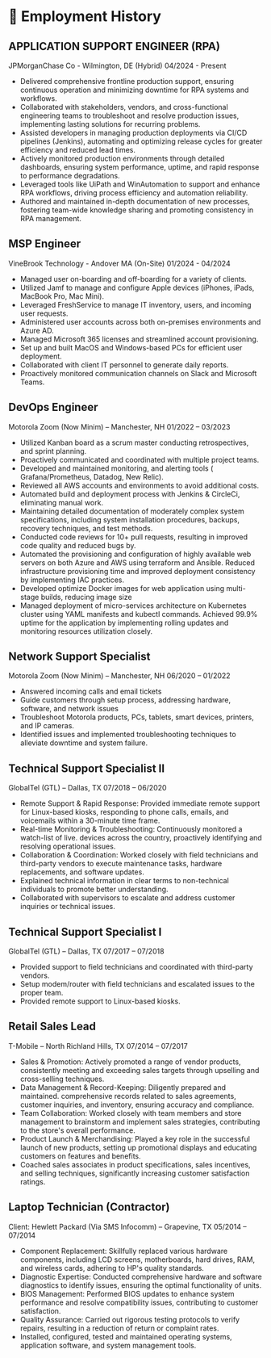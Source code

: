 # 📂 Employment History

## APPLICATION SUPPORT ENGINEER (RPA)
JPMorganChase Co - Wilmington, DE (Hybrid)
04/2024 - Present

- Delivered comprehensive frontline production support, ensuring continuous operation and minimizing downtime for RPA systems and workflows.
- Collaborated with stakeholders, vendors, and cross-functional engineering teams to troubleshoot and resolve production issues, implementing lasting solutions for recurring problems.
- Assisted developers in managing production deployments via CI/CD pipelines (Jenkins), automating and optimizing release cycles for greater efficiency and reduced lead times.
- Actively monitored production environments through detailed dashboards, ensuring system performance, uptime, and rapid response to performance degradations.
- Leveraged tools like UiPath and WinAutomation to support and enhance RPA workflows, driving process efficiency and automation reliability.
- Authored and maintained in-depth documentation of new processes, fostering team-wide knowledge sharing and promoting consistency in RPA management.




## MSP Engineer
VineBrook Technology - Andover MA (On-Site)
01/2024 - 04/2024

- Managed user on-boarding and off-boarding for a variety of clients.
- Utilized Jamf to manage and configure Apple devices (iPhones, iPads, MacBook Pro, Mac Mini).
- Leveraged FreshService to manage IT inventory, users, and incoming user requests.
- Administered user accounts across both on-premises environments and Azure AD.
- Managed Microsoft 365 licenses and streamlined account provisioning.
- Set up and built MacOS and Windows-based PCs for efficient user deployment.
- Collaborated with client IT personnel to generate daily reports.
- Proactively monitored communication channels on Slack and Microsoft Teams.

## DevOps Engineer
Motorola Zoom (Now Minim) – Manchester, NH
01/2022 – 03/2023

- Utilized Kanban board as a scrum master conducting retrospectives, and sprint planning.
- Proactively communicated and coordinated with multiple project teams.
- Developed and maintained monitoring, and alerting tools ( Grafana/Prometheus, Datadog, New Relic).
- Reviewed all AWS accounts and environments to avoid additional costs.
- Automated build and deployment process with Jenkins & CircleCi, eliminating manual work.
- Maintaining detailed documentation of moderately complex system specifications, including system installation procedures, backups, recovery techniques,  and test methods.
- Conducted code reviews for 10+ pull requests, resulting in improved code quality and reduced bugs by.
- Automated the provisioning and configuration of highly available web servers on both Azure and AWS using terraform and Ansible. Reduced infrastructure provisioning time and improved deployment consistency by implementing IAC practices.
- Developed optimize Docker images for web application using multi-stage builds, reducing image size
- Managed deployment of micro-services architecture on Kubernetes cluster using YAML manifests and kubectl commands. Achieved 99.9%  uptime for the application by implementing rolling updates and monitoring resources utilization closely.

## Network Support Specialist
Motorola Zoom (Now Minim) – Manchester, NH
06/2020 – 01/2022

   - Answered incoming calls and email tickets
   - Guide customers through setup process, addressing hardware, software, and network issues
   - Troubleshoot Motorola products, PCs, tablets, smart devices, printers, and IP cameras.
   - Identified issues and implemented troubleshooting techniques to alleviate downtime and system failure.

## Technical Support Specialist II
GlobalTel (GTL) – Dallas, TX
07/2018 – 06/2020

   - Remote Support & Rapid Response: Provided immediate remote support for Linux-based kiosks, responding to phone calls, emails, and voicemails within a 30-minute time frame.
   - Real-time Monitoring & Troubleshooting: Continuously monitored a watch-list of live. devices across the country, proactively identifying and resolving operational issues.
   - Collaboration & Coordination: Worked closely with field technicians and third-party vendors to execute maintenance tasks, hardware replacements, and software updates.
   - Explained technical information in clear terms to non-technical individuals to promote better understanding.
   - Collaborated with supervisors to escalate and address customer inquiries or technical issues.
   
## Technical Support Specialist I
GlobalTel (GTL) – Dallas, TX
07/2017 – 07/2018

   - Provided support to field technicians and coordinated with third-party vendors.
   - Setup modem/router with field technicians and escalated issues to the proper team.
   - Provided remote support to Linux-based kiosks.

## Retail Sales Lead
T-Mobile – North Richland Hills, TX
07/2014 – 07/2017

   - Sales & Promotion: Actively promoted a range of vendor products, consistently meeting and exceeding sales targets through upselling and cross-selling techniques.
   - Data Management & Record-Keeping: Diligently prepared and maintained. comprehensive records related to sales agreements, customer inquiries, and inventory, ensuring accuracy and compliance.
   - Team Collaboration: Worked closely with team members and store management to brainstorm and implement sales strategies, contributing to the store's overall performance.
   - Product Launch & Merchandising: Played a key role in the successful launch of new products, setting up promotional displays and educating customers on features and benefits.
   - Coached sales associates in product specifications, sales incentives, and selling techniques, significantly increasing customer satisfaction ratings.

## Laptop Technician (Contractor)
Client: Hewlett Packard (Via SMS Infocomm) – Grapevine, TX
05/2014 – 07/2014

   - Component Replacement: Skillfully replaced various hardware components, including LCD screens, motherboards, hard drives, RAM, and wireless cards, adhering to HP's quality standards.
   - Diagnostic Expertise: Conducted comprehensive hardware and software diagnostics to identify issues, ensuring the optimal functionality of units.
   - BIOS Management: Performed BIOS updates to enhance system performance and resolve compatibility issues, contributing to customer satisfaction.
   - Quality Assurance: Carried out rigorous testing protocols to verify repairs, resulting in a reduction of return or complaint rates.
   - Installed, configured, tested and maintained operating systems, application software, and system management tools.
